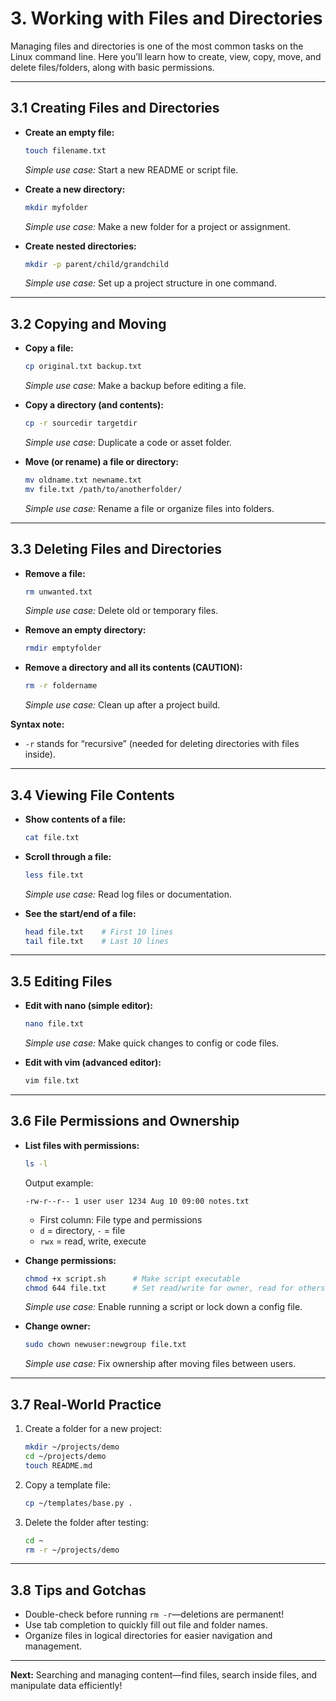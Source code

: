# 3. Working with Files and Directories

Managing files and directories is one of the most common tasks on the Linux command line. Here you’ll learn how to create, view, copy, move, and delete files/folders, along with basic permissions.

---

## 3.1 Creating Files and Directories

- **Create an empty file:**
  ```bash
  touch filename.txt
  ```
  *Simple use case:* Start a new README or script file.

- **Create a new directory:**
  ```bash
  mkdir myfolder
  ```
  *Simple use case:* Make a new folder for a project or assignment.

- **Create nested directories:**
  ```bash
  mkdir -p parent/child/grandchild
  ```
  *Simple use case:* Set up a project structure in one command.

---

## 3.2 Copying and Moving

- **Copy a file:**
  ```bash
  cp original.txt backup.txt
  ```
  *Simple use case:* Make a backup before editing a file.

- **Copy a directory (and contents):**
  ```bash
  cp -r sourcedir targetdir
  ```
  *Simple use case:* Duplicate a code or asset folder.

- **Move (or rename) a file or directory:**
  ```bash
  mv oldname.txt newname.txt
  mv file.txt /path/to/anotherfolder/
  ```
  *Simple use case:* Rename a file or organize files into folders.

---

## 3.3 Deleting Files and Directories

- **Remove a file:**
  ```bash
  rm unwanted.txt
  ```
  *Simple use case:* Delete old or temporary files.

- **Remove an empty directory:**
  ```bash
  rmdir emptyfolder
  ```

- **Remove a directory and all its contents (CAUTION):**
  ```bash
  rm -r foldername
  ```
  *Simple use case:* Clean up after a project build.

**Syntax note:**  
- `-r` stands for “recursive” (needed for deleting directories with files inside).

---

## 3.4 Viewing File Contents

- **Show contents of a file:**
  ```bash
  cat file.txt
  ```

- **Scroll through a file:**
  ```bash
  less file.txt
  ```
  *Simple use case:* Read log files or documentation.

- **See the start/end of a file:**
  ```bash
  head file.txt    # First 10 lines
  tail file.txt    # Last 10 lines
  ```

---

## 3.5 Editing Files

- **Edit with nano (simple editor):**
  ```bash
  nano file.txt
  ```
  *Simple use case:* Make quick changes to config or code files.

- **Edit with vim (advanced editor):**
  ```bash
  vim file.txt
  ```

---

## 3.6 File Permissions and Ownership

- **List files with permissions:**
  ```bash
  ls -l
  ```
  Output example:
  ```
  -rw-r--r-- 1 user user 1234 Aug 10 09:00 notes.txt
  ```
  - First column: File type and permissions
  - `d` = directory, `-` = file
  - `rwx` = read, write, execute

- **Change permissions:**
  ```bash
  chmod +x script.sh      # Make script executable
  chmod 644 file.txt      # Set read/write for owner, read for others
  ```
  *Simple use case:* Enable running a script or lock down a config file.

- **Change owner:**
  ```bash
  sudo chown newuser:newgroup file.txt
  ```
  *Simple use case:* Fix ownership after moving files between users.

---

## 3.7 Real-World Practice

1. Create a folder for a new project:
   ```bash
   mkdir ~/projects/demo
   cd ~/projects/demo
   touch README.md
   ```
2. Copy a template file:
   ```bash
   cp ~/templates/base.py .
   ```
3. Delete the folder after testing:
   ```bash
   cd ~
   rm -r ~/projects/demo
   ```

---

## 3.8 Tips and Gotchas

- Double-check before running `rm -r`—deletions are permanent!
- Use tab completion to quickly fill out file and folder names.
- Organize files in logical directories for easier navigation and management.

---

**Next:** Searching and managing content—find files, search inside files, and manipulate data efficiently!